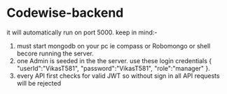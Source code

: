# Codewise-backend

it will automatically run on port 5000.
keep in mind:- 
1. must start mongodb on your pc ie compass or Robomongo or shell becore running the server.
2. one Admin is seeded in the the server. use these login credentials { "userId":"VikasT581", "password":"VikasT581", "role":"manager" }.
3. every API first checks for valid JWT so without sign in all API requests will be rejected
